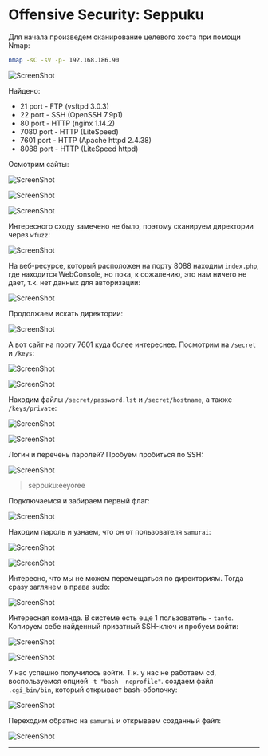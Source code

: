 # Offensive Security: Seppuku

Для начала произведем сканирование целевого хоста при помощи Nmap:

```sh
nmap -sC -sV -p- 192.168.186.90
```

![ScreenShot](screenshots/1.png)

Найдено:
- 21 port - FTP (vsftpd 3.0.3)
- 22 port - SSH (OpenSSH 7.9p1)
- 80 port - HTTP (nginx 1.14.2)
- 7080 port - HTTP (LiteSpeed)
- 7601 port - HTTP (Apache httpd 2.4.38)
- 8088 port - HTTP (LiteSpeed httpd)

Осмотрим сайты:

![ScreenShot](screenshots/2.png)

![ScreenShot](screenshots/3.png)

![ScreenShot](screenshots/4.png)

Интересного сходу замечено не было, поэтому сканируем директории через `wfuzz`:

![ScreenShot](screenshots/5.png)

На веб-ресурсе, который расположен на порту 8088 находим `index.php`, где находится WebConsole, но пока, к сожалению, это нам ничего не дает, т.к. нет данных для авторизации:

![ScreenShot](screenshots/6.png)

Продолжаем искать директории:

![ScreenShot](screenshots/7.png)

А вот сайт на порту 7601 куда более интереснее. Посмотрим на `/secret` и `/keys`:

![ScreenShot](screenshots/8.png)

![ScreenShot](screenshots/9.png)

Находим файлы `/secret/password.lst` и `/secret/hostname`, а также `/keys/private`:

![ScreenShot](screenshots/10.png)

![ScreenShot](screenshots/11.png)

Логин и перечень паролей? Пробуем пробиться по SSH:

![ScreenShot](screenshots/12.png)

>seppuku:eeyoree

Подключаемся и забираем первый флаг:

![ScreenShot](screenshots/13.png)

Находим пароль и узнаем, что он от пользователя `samurai`:

![ScreenShot](screenshots/14.png)

![ScreenShot](screenshots/15.png)

Интересно, что мы не можем перемещаться по директориям. Тогда сразу заглянем в права sudo:

![ScreenShot](screenshots/16.png)

Интересная команда. В системе есть еще 1 пользователь - `tanto`. Копируем себе найденный приватный SSH-ключ и пробуем войти:

![ScreenShot](screenshots/17.png)

![ScreenShot](screenshots/18.png)

У нас успешно получилось войти. Т.к. у нас не работаем cd, воспользуемся опцией `-t "bash -noprofile"`. создаем файл `.cgi_bin/bin`, который открывает bash-оболочку:

![ScreenShot](screenshots/19.png)

Переходим обратно на `samurai` и открываем созданный файл:

![ScreenShot](screenshots/20.png)

---

